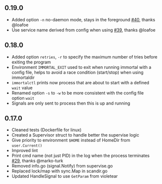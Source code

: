 ## 0.19.0

* Added option `-n` no-daemon mode, stays in the foreground [#40](https://github.com/immortal/immortal/pull/40), thanks @loafoe
* Use service name derived from config when using [#39](https://github.com/immortal/immortal/pull/30), thanks @loafoe

## 0.18.0

* Added option `retries`, `-r` to specify the maximum number of tries before exiting the program
* Environment `IMMORTAL_EXIT` used to exit when running immortal with a config
file, helps to avoid a race condition (start/stop) when using immortaldir
* `immortalctl` prints now process that are about to start with a defined `wait` value
* Renamed option `-s` to `-w` to be more consistent with the config file option `wait`
* Signals are only sent to process then this is up and running

## 0.17.0

* Cleaned tests (Dockerfile for linux)
* Created a Supervisor struct to handle better the supervise logic
* Give priority to environment `$HOME` instead of HomeDir from `user.Current()`
* Improved lint
* Print cmd name (not just PID) in the log when the process terminates [#29](https://github.com/immortal/immortal/pull/29), thanks @marko-turk
* Removed info.go (signal.Notify) from supervise.go
* Replaced lock/map with sync.Map in scandir.go
* Updated HandleSignal to use `GetParam` from violetear
